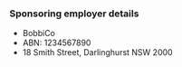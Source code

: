 ### Sponsoring employer details

- BobbiCo
- ABN: 1234567890
- 18 Smith Street, Darlinghurst NSW 2000
